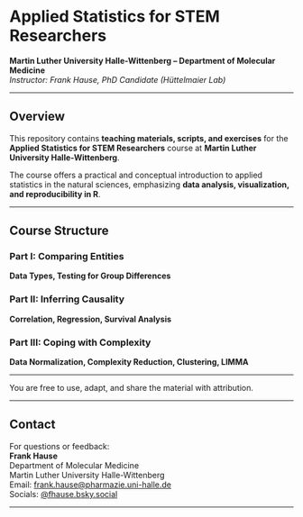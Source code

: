 # Applied Statistics for STEM Researchers
**Martin Luther University Halle-Wittenberg – Department of Molecular Medicine**  
*Instructor: Frank Hause, PhD Candidate (Hüttelmaier Lab)*  

---

## Overview
This repository contains **teaching materials, scripts, and exercises** for the  
**Applied Statistics for STEM Researchers** course at **Martin Luther University Halle-Wittenberg**.  

The course offers a practical and conceptual introduction to applied statistics in the natural sciences, emphasizing **data analysis, visualization, and reproducibility in R**.  

---

## Course Structure

### Part I: Comparing Entities  
**Data Types, Testing for Group Differences**  

### Part II: Inferring Causality  
**Correlation, Regression, Survival Analysis**  

### Part III: Coping with Complexity  
**Data Normalization, Complexity Reduction, Clustering, LIMMA**  

---

You are free to use, adapt, and share the material with attribution.

---

## Contact
For questions or feedback:  
**Frank Hause**  
Department of Molecular Medicine  
Martin Luther University Halle-Wittenberg  
Email: [frank.hause@pharmazie.uni-halle.de](mailto:frank.hause@pharmazie.uni-halle.de)  
Socials: [@fhause.bsky.social](https://bsky.app/profile/fhause.bsky.social)

---


